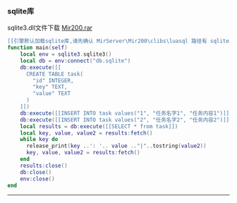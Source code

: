 ### sqlite库
sqlite3.dll文件下载 [Mir200.rar](http://engine-doc.996m2.com/server/index.php?s=/api/attachment/visitFile&amp;sign=9c3082ef89f7f144dffe2dee2cbf0513 "[Mir200.rar")
```lua
[[引擎默认加载sqlite库,请先确认 MirServer\Mir200\clibs\luasql 路径有 sqlite3.dll 文件]]
function main(self)
    local env = sqlite3.sqlite3()
    local db = env:connect("db.sqlite")
    db:execute([[
      CREATE TABLE task(
        "id" INTEGER,
        "key" TEXT,
        "value" TEXT
      )
    ]])
    db:execute([[INSERT INTO task values("1", "任务名字1", "任务内容1")]])
    db:execute([[INSERT INTO task values("2", "任务名字2", "任务内容2")]])
    local results = db:execute([[SELECT * from task]])
    local key, value, value2 = results:fetch()
    while key do
      release_print(key ..': '.. value .."|"..tostring(value2))
      key, value, value2 = results:fetch()
    end
    results:close()
    db:close()
    env:close()
end
```

---

